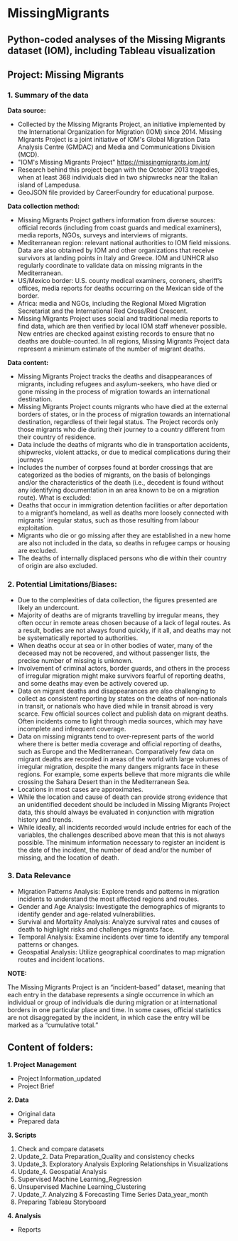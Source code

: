 # MissingMigrants
## Python-coded analyses of the Missing Migrants dataset (IOM), including Tableau visualization

## Project: Missing Migrants

### 1. Summary of the data
**Data source:**

-	Collected by the Missing Migrants Project, an initiative implemented by the International Organization for Migration (IOM) since 2014. Missing Migrants Project is a joint initiative of IOM's Global Migration Data Analysis Centre (GMDAC) and Media and Communications Division (MCD).
-	"IOM's Missing Migrants Project" https://missingmigrants.iom.int/ 
-	Research behind this project began with the October 2013 tragedies, when at least 368 individuals died in two shipwrecks near the Italian island of Lampedusa.
-	GeoJSON file provided by CareerFoundry for educational purpose.

**Data collection method:**

-	Missing Migrants Project gathers information from diverse sources: official records (including from coast guards and medical examiners), media reports, NGOs, surveys and interviews of migrants. 	
-	Mediterranean region: relevant national authorities to IOM field missions. Data are also obtained by IOM and other organizations that receive survivors at landing points in Italy and Greece. IOM and UNHCR also regularly coordinate to validate data on missing migrants in the Mediterranean.
-	US/Mexico border: U.S. county medical examiners, coroners, sheriff’s offices, media reports for deaths occurring on the Mexican side of the border.
-	Africa: media and NGOs, including the Regional Mixed Migration Secretariat and the International Red Cross/Red Crescent.
-	Missing Migrants Project uses social and traditional media reports to find data, which are then verified by local IOM staff whenever possible. New entries are checked against existing records to ensure that no deaths are double-counted. In all regions, Missing Migrants Project data represent a minimum estimate of the number of migrant deaths.

**Data content:**

-	Missing Migrants Project tracks the deaths and disappearances of migrants, including refugees and asylum-seekers, who have died or gone missing in the process of migration towards an international destination.
-	Missing Migrants Project counts migrants who have died at the external borders of states, or in the process of migration towards an international destination, regardless of their legal status. The Project records only those migrants who die during their journey to a country different from their country of residence.
-	Data include the deaths of migrants who die in transportation accidents, shipwrecks, violent attacks, or due to medical complications during their journeys
-	Includes the number of corpses found at border crossings that are categorized as the bodies of migrants, on the basis of belongings and/or the characteristics of the death (i.e., decedent is found without any identifying documentation in an area known to be on a migration route).
What is excluded:
-	Deaths that occur in immigration detention facilities or after deportation to a migrant’s homeland, as well as deaths more loosely connected with migrants´ irregular status, such as those resulting from labour exploitation. 
-	Migrants who die or go missing after they are established in a new home are also not included in the data, so deaths in refugee camps or housing are excluded. 
-	The deaths of internally displaced persons who die within their country of origin are also excluded.

### 2. Potential Limitations/Biases:

-	Due to the complexities of data collection, the figures presented are likely an undercount.
-	Majority of deaths are of migrants travelling by irregular means, they often occur in remote areas chosen because of a lack of legal routes. As a result, bodies are not always found quickly, if it all, and deaths may not be systematically reported to authorities.
-	When deaths occur at sea or in other bodies of water, many of the deceased may not be recovered, and without passenger lists, the precise number of missing is unknown.
-	Involvement of criminal actors, border guards, and others in the process of irregular migration might make survivors fearful of reporting deaths, and some deaths may even be actively covered up.
-	Data on migrant deaths and disappearances are also challenging to collect as consistent reporting by states on the deaths of non-nationals in transit, or nationals who have died while in transit abroad is very scarce. Few official sources collect and publish data on migrant deaths.  Often incidents come to light through media sources, which may have incomplete and infrequent coverage.
-	Data on missing migrants tend to over-represent parts of the world where there is better media coverage and official reporting of deaths, such as Europe and the Mediterranean. Comparatively few data on migrant deaths are recorded in areas of the world with large volumes of irregular migration, despite the many dangers migrants face in these regions. For example, some experts believe that more migrants die while crossing the Sahara Desert than in the Mediterranean Sea.
-	Locations in most cases are approximates.
-	While the location and cause of death can provide strong evidence that an unidentified decedent should be included in Missing Migrants Project data, this should always be evaluated in conjunction with migration history and trends.
-	While ideally, all incidents recorded would include entries for each of the variables, the challenges described above mean that this is not always possible. The minimum information necessary to register an incident is the date of the incident, the number of dead and/or the number of missing, and the location of death.


### 3. Data Relevance

-	Migration Patterns Analysis: Explore trends and patterns in migration incidents to understand the most affected regions and routes.
-	Gender and Age Analysis: Investigate the demographics of migrants to identify gender and age-related vulnerabilities.
-	Survival and Mortality Analysis: Analyze survival rates and causes of death to highlight risks and challenges migrants face.
-	Temporal Analysis: Examine incidents over time to identify any temporal patterns or changes.
-	Geospatial Analysis: Utilize geographical coordinates to map migration routes and incident locations.   


**NOTE:**

The Missing Migrants Project is an “incident-based” dataset, meaning that each entry in the database represents a single occurrence in which an individual or group of individuals die during migration or at international borders in one particular place and time. In some cases, official statistics are not disaggregated by the incident, in which case the entry will be marked as a “cumulative total.”

## Content of folders:

**1. Project Management**
- Project Information_updated
- Project Brief
  
**2. Data**
- Original data
- Prepared data
  
**3. Scripts**
  1. Check and compare datasets
  2. Update_2. Data Preparation_Quality and consistency checks
  3. Update_3. Exploratory Analysis Exploring Relationships in Visualizations
  4. Update_4. Geospatial Analysis
  5. Supervised Machine Learning_Regression
  6. Unsupervised Machine Learning_Clustering
  7. Update_7. Analyzing & Forecasting Time Series Data_year_month
  8. Preparing Tableau Storyboard
     
**4. Analysis**
- Reports

